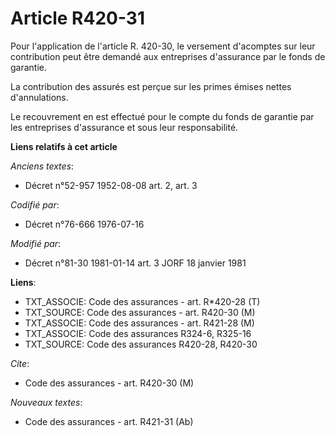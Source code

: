 # Article R420-31

Pour l'application de l'article R. 420-30, le versement d'acomptes sur leur contribution peut être demandé aux entreprises
d'assurance par le fonds de garantie.

La contribution des assurés est perçue sur les primes émises nettes d'annulations.

Le recouvrement en est effectué pour le compte du fonds de garantie par les entreprises d'assurance et sous leur
responsabilité.

**Liens relatifs à cet article**

_Anciens textes_:

  - Décret n°52-957 1952-08-08 art. 2, art. 3

_Codifié par_:

  - Décret n°76-666 1976-07-16

_Modifié par_:

  - Décret n°81-30 1981-01-14 art. 3 JORF 18 janvier 1981

**Liens**:

  - TXT_ASSOCIE: Code des assurances - art. R*420-28 (T)
  - TXT_SOURCE: Code des assurances - art. R420-30 (M)
  - TXT_ASSOCIE: Code des assurances - art. R421-28 (M)
  - TXT_ASSOCIE: Code des assurances R324-6, R325-16
  - TXT_SOURCE: Code des assurances R420-28, R420-30

_Cite_:

  - Code des assurances - art. R420-30 (M)

_Nouveaux textes_:

  - Code des assurances - art. R421-31 (Ab)
